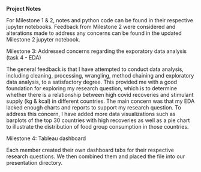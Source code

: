 **Project Notes**

For Milestone 1 & 2, notes and python code can be found in their respective jupyter notebooks. Feedback from Milestone 2 were considered and alterations made to address any concerns can be found in the updated Milestone 2 jupyter notebook.

Milestone 3: Addressed concerns regarding the exporatory data analysis (task 4 - EDA)

The general feedback is that I have attempted to conduct data analysis, including cleaning, processing, wrangling, method chaining and exploratory data analysis, to a satisfactory degree. This provided me with a good foundation for exploring my research question, which is to determine whether there is a relationship between high covid recoveries and stimulant supply (kg & kcal) in different countries. The main concern was that my EDA lacked enough charts and reports to support my research question. To address this concern, I have added more data visualizations such as barplots of the top 30 countries with high recoveries as well as a pie chart to illustrate the distribution of food group consumption in those countries.

Milestone 4: Tableau dashboard

Each member created their own dashboard tabs for their respective research questions. We then combined them and placed the file into our presentation directory.